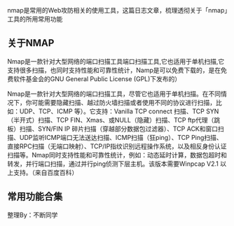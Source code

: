 nmap是常用的Web攻防相关的使用工具，这篇日志文章，梳理透彻关于「nmap」工具的所用常用功能

## 关于NMAP

Nmap是一款针对大型网络的端口扫描工具端口扫描工具,它也适用于单机扫描,它支持很多扫描，也同时支持性能和可靠性统计，Namp是可以免费下载的，是在免费软件基金会的GNU General Public License (GPL)下发布的）

Nmap是一款针对大型网络的端口扫描工具，尽管它也适用于单机扫描。在不同情况下，你可能需要隐藏扫描、越过防火墙扫描或者使用不同的协议进行扫描，比如：UDP、TCP、ICMP 等）。它支持：Vanilla TCP connect 扫描、TCP SYN（半开式）扫描、TCP FIN、Xmas、或NULL（隐藏）扫描、TCP ftp代理（跳板）扫描、SYN/FIN IP 碎片扫描（穿越部分数据包过滤器）、TCP ACK和窗口扫描、UDP监听ICMP端口无法送达扫描、ICMP扫描（狂ping）、TCP Ping扫描、直接RPC扫描（无端口映射）、TCP/IP指纹识别远程操作系统，以及相反身份认证扫描等。Nmap同时支持性能和可靠性统计，例如：动态延时计算，数据包超时和转发，并行端口扫描，通过并行ping侦测下层主机。该版本需要Winpcap V2.1 以上支持。（来自百度百科）

## 常用功能合集

整理By：不断同学
